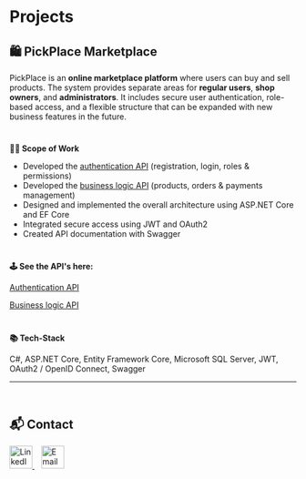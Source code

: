 # Projects


## 🛍️ PickPlace Marketplace

PickPlace is an **online marketplace platform** where users can buy and sell products. The system provides separate areas for **regular users**, **shop owners**, and **administrators**. It includes secure user authentication, role-based access, and a flexible structure that can be expanded with new business features in the future.

# 

**🧑‍💻 Scope of Work**
- Developed the <a href="https://github.com/vladnediv/MarketplaceAuthAPI">authentication API</a> (registration, login, roles & permissions)
- Developed the <a href="https://github.com/vladnediv/MarketplaceCoreAPI">business logic API</a> (products, orders & payments management)
- Designed and implemented the overall architecture using ASP.NET Core and EF Core
- Integrated secure access using JWT and OAuth2
- Created API documentation with Swagger

# 

**🕹️ See the API's here:**

<a href="https://github.com/vladnediv/MarketplaceAuthAPI">Authentication API</a>

<a href="https://github.com/vladnediv/MarketplaceAuthAPI">Business logic API</a>

# 

**📚 Tech-Stack**

C#, ASP.NET Core, Entity Framework Core, Microsoft SQL Server, JWT, OAuth2 / OpenID Connect, Swagger

---
<br>

## 📬 Contact

<div align="left">
  <a href="https://www.linkedin.com/in/volodymyr-nedividov">
    <img src="https://www.svgrepo.com/show/448234/linkedin.svg" width="40" alt="LinkedIn"/>
  </a>
  &nbsp;&nbsp;
  <a href="mailto:volodymyr.nedividov@gmail.com">
    <img src="https://cdn-icons-png.flaticon.com/512/6711/6711567.png" width="40" alt="Email"/>
  </a>
</div> 
